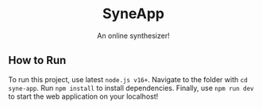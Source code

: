 <div align="center">
  <h1><strong>SyneApp</strong></h1>
  <p>An online synthesizer!</p>
</div>

## How to Run
To run this project, use latest `node.js v16+`.
Navigate to the folder with `cd syne-app`.
Run `npm install` to install dependencies.
Finally, use `npm run dev` to start the web application on your localhost!
